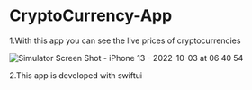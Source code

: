 # CryptoCurrency-App
1.With this app you can see the live prices of cryptocurrencies

![Simulator Screen Shot - iPhone 13 - 2022-10-03 at 06 40 54](https://user-images.githubusercontent.com/114230855/193495651-790b8643-9672-4cf6-9f60-b1dcc3e39fa9.png)

2.This app is developed with swiftui
